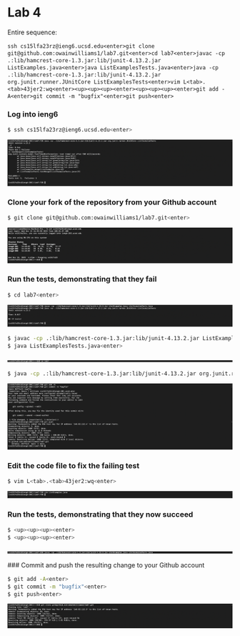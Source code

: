 # Lab 4

Entire sequence:

```
ssh cs15lfa23rz@ieng6.ucsd.edu<enter>git clone git@github.com:owainwilliams1/lab7.git<enter>cd lab7<enter>javac -cp .:lib/hamcrest-core-1.3.jar:lib/junit-4.13.2.jar ListExamples.java<enter>java ListExamplesTests.java<enter>java -cp .:lib/hamcrest-core-1.3.jar:lib/junit-4.13.2.jar org.junit.runner.JUnitCore ListExamplesTests<enter>vim L<tab>.<tab>43jer2:wq<enter><up><up><up><enter><up><up><up><enter>git add -A<enter>git commit -m "bugfix"<enter>git push<enter>
```

### Log into ieng6

```bash
$ ssh cs15lfa23rz@ieng6.ucsd.edu<enter>
```

![Image](assets/Lab4-1.png)

### Clone your fork of the repository from your Github account

```bash
$ git clone git@github.com:owainwilliams1/lab7.git<enter>
```

![Image](assets/Lab4-2.png)

### Run the tests, demonstrating that they fail

```bash
$ cd lab7<enter>
```

![Image](assets/Lab4-3.png)

```bash
$ javac -cp .:lib/hamcrest-core-1.3.jar:lib/junit-4.13.2.jar ListExamples.java<enter>
$ java ListExamplesTests.java<enter>
```

![Image](assets/Lab4-4.png)

```bash
$ java -cp .:lib/hamcrest-core-1.3.jar:lib/junit-4.13.2.jar org.junit.runner.JUnitCore ListExamplesTests<enter>
```

![Image](assets/Lab4-5.png)

### Edit the code file to fix the failing test

```bash
$ vim L<tab>.<tab>43jer2:wq<enter>
```

![Image](assets/Lab4-6.png)

### Run the tests, demonstrating that they now succeed

```bash
$ <up><up><up><enter>
$ <up><up><up><enter>
```

![Image](assets/Lab4-7.png)

### Commit and push the resulting change to your Github account

```bash
$ git add -A<enter>
$ git commit -m "bugfix"<enter>
$ git push<enter>
```

![Image](assets/Lab4-8.png)
